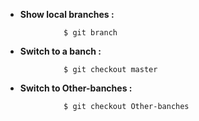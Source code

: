 - **Show local branches :**
```
             $ git branch
```
- **Switch to a banch :**
```
             $ git checkout master
```
- **Switch to Other-banches :**
```
             $ git checkout Other-banches
```
